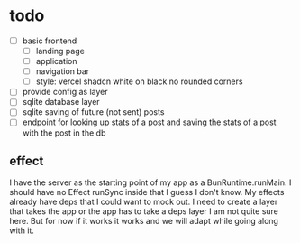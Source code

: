 # todo

- [ ] basic frontend
  - [ ] landing page
  - [ ] application
  - [ ] navigation bar
  - [ ] style: vercel shadcn white on black no rounded corners
- [ ] provide config as layer
- [ ] sqlite database layer
- [ ] sqlite saving of future (not sent) posts
- [ ] endpoint for looking up stats of a post and saving the stats of a post with the post in the db

## effect

I have the server as the starting point of my app as a BunRuntime.runMain. I should have no
Effect runSync inside that I guess I don't know.
My effects already have deps that I could want to mock out. I need to create a layer that takes
the app or the app has to take a deps layer I am not quite sure here. But for now if it works it
works and we will adapt while going along with it.
